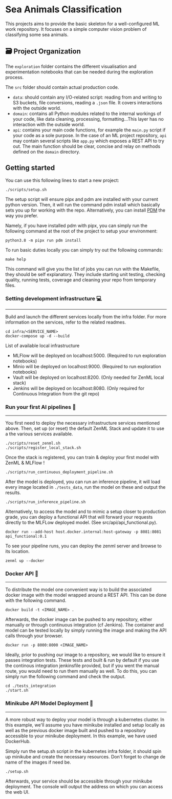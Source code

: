 # Sea Animals Classification

This projects aims to provide the basic skeleton for a well-configured ML work repository. It focuses on a simple computer vision problem of classifying some sea animals. 

🗃 Project Organization
------------

The `exploration` folder contains the different visualisation and experimentation notebooks that can be needed during the exploration process.

The `src` folder should contain actual production code.
- `data`: should contain any I/O-related script: reading from and writing to S3 buckets, file conversions, reading a `.json` file. It covers interactions with the outside world.
- `domain`: contains all Python modules related to the internal workings of your code, like data cleaning, processing, formatting...This layer has no interaction with the outside world.
- `api`: contains your main code functions, for example the `main.py` script if your code as a sole purpose. In the case of an ML project repository, `api` may contain several scripts like `app.py` which exposes a REST API to try out. The main function should be clear, concise and relay on methods defined on the `domain` directory.

## Getting started 

You can use this following lines to start a new project:
```
./scripts/setup.sh
```
The setup script will ensure pipx and pdm are installed with your current python version. Then, it will run the command pdm install which basically sets you up for working with the repo. Alternatively, you can install [PDM](https://github.com/pdm-project/pdm) the way you prefer. 

Namely, if you have installed pdm with pipx, you can simply run the following command at the root of the project to setup your environment:
```
python3.8 -m pipx run pdm install
```

To run basic duties locally you can simply try out the following commands:
```
make help
```
This command will give you the list of jobs you can run with the Makefile, they should be self explanatory. They include starting unit testing, checking quality, running tests, coverage and cleaning your repo from temporary files.

### Setting development infrastructure 💻
-------------

Build and launch the different services locally from the infra folder. For more information on the services, refer to the related readmes.
```
cd infra/<SERVICE_NAME>
docker-compose up -d --build
```

List of available local infrastructure 
- MLFlow will be deployed on localhost:5000. (Required to run exploration notebooks)
- Minio will be deployed on localhost:9000. (Required to run exploration notebooks)
- Vault will be deployed on localhost:8200. (Only needed for ZenML local stack)
- Jenkins will be deployed on localhost:8080. (Only required for Continuous Integration from the git repo)

### Run your first AI pipelines 🧠
-------------

You first need to deploy the necessary infrastructure services mentioned above. Then, set up (or reset) the default ZenML Stack and update it to use a the various services available.
```
./scripts/reset_zenml.sh
./scripts/register_local_stack.sh
```
Once the stack is registered, you can train & deploy your first model with ZenML & MLFlow !
```
./scripts/run_continuous_deployment_pipeline.sh
```

After the model is deployed, you can run an inference pipeline, it will load every image located in `./tests_data`, run the model on these and output the results.
```
./scripts/run_inference_pipeline.sh
```

Alternatively, to access the model and to mimic a setup closer to production grade, you can deploy a functional API that will forward your requests directly to the MLFLow deployed model. (See src/api/api_functional.py). 
```
docker run --add-host host.docker.internal:host-gateway -p 8081:8081 api_functional:0.1
```

To see your pipeline runs, you can deploy the zenml server and browse to its location.
```
zenml up --docker
```

### Docker API 🐳 
-------------

To distribute the model one convenient way is to build the associated docker image with the model wrapped around a REST API. This can be done with the following command.
```
docker build -t <IMAGE_NAME> .
```

Afterwards, the docker image can be pushed to any repository, either manually or through continuous integration (cf Jenkins). The container and model can be tested locally by simply running the image and making the API calls through your browser.

```
docker run -p 8000:8000 <IMAGE_NAME>
```

Ideally, prior to pushing our image to a repository, we would like to ensure it passes integration tests. These tests and built & run by default if you use the continous integration jenkinsfile provided, but if you went the manual route, you would need to run them manually as well. To do this, you can simply run the following command and check the output.

```
cd ./tests_integration
./start.sh
```

### Minikube API Model Deployment 🐳
-------------

A more robust way to deploy your model is through a kubernetes cluster. In this example, we'll assume you have minikube installed and setup locally as well as the previous docker image built and pushed to a repository accessible to your minikube deployment. In this example, we have used DockerHub.

Simply run the setup.sh script in the kubernetes infra folder, it should spin up minikube and create the necessary resources. Don't forget to change de name of the images if need be.
```
./setup.sh
```

Afterwards, your service should be accessible through your minikube deployment. The console will output the address on which you can access the web UI.